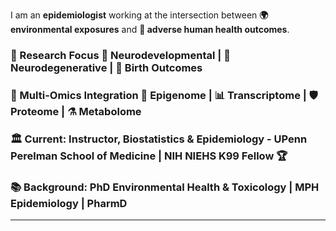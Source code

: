 I am an **epidemiologist** working at the intersection between **🌍 environmental exposures** and **🏥 adverse human health outcomes**.

### 🔬 Research Focus 🧠 Neurodevelopmental | 🧬 Neurodegenerative | 👶 Birth Outcomes

### 🧬 Multi-Omics Integration 🔗 Epigenome | 📊 Transcriptome | 🛡️ Proteome | ⚗️ Metabolome

### 🏛️ Current: Instructor, Biostatistics & Epidemiology - UPenn Perelman School of Medicine | NIH NIEHS K99 Fellow 🏆

### 📚 Background: PhD Environmental Health & Toxicology | MPH Epidemiology | PharmD

---
